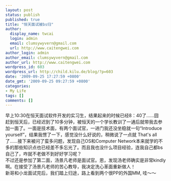 ```yaml
---
layout: post
status: publish
published: true
title: "恒天面试被bs归"
author:
  display_name: twcai
  login: admin
  email: clumsywyvern@gmail.com
  url: http://www.caitengwei.com
author_login: admin
author_email: clumsywyvern@gmail.com
author_url: http://www.caitengwei.com
wordpress_id: 603
wordpress_url: http://child.kilu.de/blog/?p=603
date: '2009-09-25 17:27:59 +0800'
date_gmt: '2009-09-25 09:27:59 +0800'
categories:
- My Life
tags: []
comments: []
---
```

<p>早上10:30在恒天面试软件开发的实习生，结果起来的时候已经8：40了&hellip;&hellip;囧<br />
赶到恒天后，已经迟到了10多分钟，被恒天的一个学长教训了一通后就带我去参加一面了。一面是技术面，有两个面试官，一进门我还没坐稳就一句&ldquo;Introduce yourself&rdquo;，结果我愣了一下，感觉没什么好说的，稍微说了一点就 That's all 了&hellip;&hellip;接下来被问了蛮多问题，发现自己OS和Computer Network本来就学的不多的那些知识点也已经差不多忘光了。而且我也没什么项目经验，连我自己都bs自己了，咋就不老做不到好好学习呢？<br />
不过还是参加了第二面，汤景凡老师是面试官。恩，发现汤老师确实是非常kindly啊。在接受了汤景凡老师的苦心教导，我决定洗心革面重新做人！<br />
新哥和小龙面试完后，我们踏上归途，路上看到两个很PP的外国MM, 哇～～</p>
